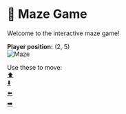 # 🧩 Maze Game  
Welcome to the interactive maze game!

**Player position:** (2, 5)  
![Maze](https://recognize-instructor-criteria-other.trycloudflare.com/images/pos_2_5.png?t=1760504409510)

Use these to move:  
[⬆️](https://recognize-instructor-criteria-other.trycloudflare.com/move/2_5_w)  
[⬇️](https://recognize-instructor-criteria-other.trycloudflare.com/move/2_5_s)  
[⬅️](https://recognize-instructor-criteria-other.trycloudflare.com/move/2_5_a)  
[➡️](https://recognize-instructor-criteria-other.trycloudflare.com/move/2_5_d)
